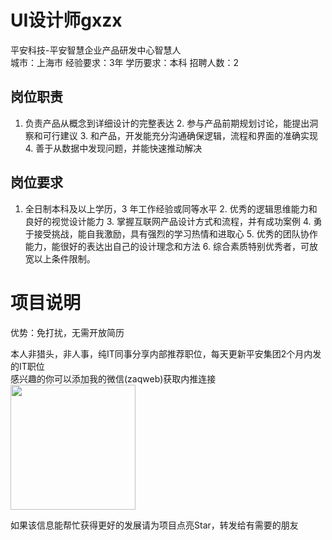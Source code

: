 # UI设计师gxzx
平安科技-平安智慧企业产品研发中心智慧人  
城市：上海市 经验要求：3年 学历要求：本科  招聘人数：2

## 岗位职责
1. 负责产品从概念到详细设计的完整表达
   2. 参与产品前期规划讨论，能提出洞察和可行建议
   3. 和产品，开发能充分沟通确保逻辑，流程和界面的准确实现
   4. 善于从数据中发现问题，并能快速推动解决

## 岗位要求
1. 全日制本科及以上学历，3 年工作经验或同等水平
   2. 优秀的逻辑思维能力和良好的视觉设计能力
   3. 掌握互联网产品设计方式和流程，并有成功案例
   4. 勇于接受挑战，能自我激励，具有强烈的学习热情和进取心
   5. 优秀的团队协作能力，能很好的表达出自己的设计理念和方法
   6. 综合素质特别优秀者，可放宽以上条件限制。

# 项目说明

优势：免打扰，无需开放简历

本人非猎头，非人事，纯IT同事分享内部推荐职位，每天更新平安集团2个月内发的IT职位  
感兴趣的你可以添加我的微信(zaqweb)获取内推连接  
<img src="https://github.com/zaqweb/PA-IT-JOBS/blob/master/WechatICode.jpeg"  height="200" width="200">

如果该信息能帮忙获得更好的发展请为项目点亮Star，转发给有需要的朋友




